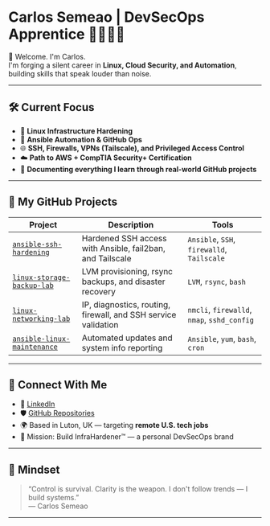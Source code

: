 # Carlos Semeao | DevSecOps Apprentice 🔐🧠🇬🇧

👋 Welcome. I'm Carlos.  
I'm forging a silent career in **Linux, Cloud Security, and Automation**, building skills that speak louder than noise.

---

## 🛠️ Current Focus

- 🧱 **Linux Infrastructure Hardening**
- 🤖 **Ansible Automation & GitHub Ops**
- 🌐 **SSH, Firewalls, VPNs (Tailscale), and Privileged Access Control**
- ☁️ **Path to AWS + CompTIA Security+ Certification**
- 🧠 **Documenting everything I learn through real-world GitHub projects**

---

## 🔧 My GitHub Projects

| Project | Description | Tools |
|--------|-------------|-------|
| [`ansible-ssh-hardening`](https://github.com/carlos-tech-ops/ansible-ssh-hardening) | Hardened SSH access with Ansible, fail2ban, and Tailscale | `Ansible`, `SSH`, `firewalld`, `Tailscale` |
| [`linux-storage-backup-lab`](https://github.com/carlos-tech-ops/linux-storage-backup-lab) | LVM provisioning, rsync backups, and disaster recovery | `LVM`, `rsync`, `bash` |
| [`linux-networking-lab`](https://github.com/carlos-tech-ops/linux-networking-lab) | IP, diagnostics, routing, firewall, and SSH service validation | `nmcli`, `firewalld`, `nmap`, `sshd_config` |
| [`ansible-linux-maintenance`](https://github.com/carlos-tech-ops/ansible-linux-maintenance) | Automated updates and system info reporting | `Ansible`, `yum`, `bash`, `cron` |

---

## 🔗 Connect With Me

- 💼 [LinkedIn](https://www.linkedin.com/in/carlos-semeao-04938a357/)
- 🛡️ [GitHub Repositories](https://github.com/carlos-tech-ops?tab=repositories)
- 🌍 Based in Luton, UK — targeting **remote U.S. tech jobs**
- 🎯 Mission: Build InfraHardener™ — a personal DevSecOps brand

---

## 🧠 Mindset

> “Control is survival. Clarity is the weapon. I don't follow trends — I build systems.”  
> — Carlos Semeao

---
